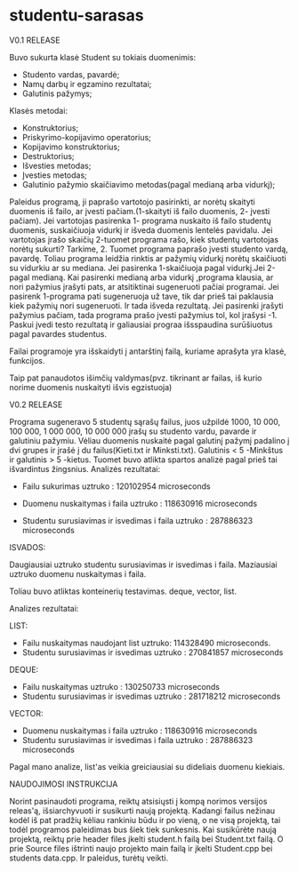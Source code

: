 # studentu-sarasas

V0.1 RELEASE

Buvo sukurta klasė Student su tokiais duomenimis:

* Studento vardas, pavardė;
* Namų darbų ir egzamino rezultatai;
* Galutinis pažymys;

Klasės metodai:

* Konstruktorius;
* Priskyrimo-kopijavimo operatorius;
* Kopijavimo konstruktorius;
* Destruktorius;
* Išvesties metodas;
* Įvesties metodas;
* Galutinio pažymio skaičiavimo metodas(pagal medianą arba vidurkį);

Paleidus programą, ji paprašo vartotojo pasirinkti, ar norėtų skaityti duomenis iš failo, ar įvesti pačiam.(1-skaityti iš failo duomenis, 2- įvesti pačiam). Jei vartotojas pasirenka 1- programa nuskaito iš failo studentų duomenis, suskaičiuoja vidurkį ir išveda duomenis lentelės pavidalu. Jei vartotojas įrašo skaičių 2-tuomet programa rašo, kiek studentų vartotojas norėtų sukurti? Tarkime, 2. Tuomet programa paprašo įvesti studento vardą, pavardę. Toliau programa leidžia rinktis ar pažymių vidurkį norėtų skaičiuoti su vidurkiu ar su mediana. Jei pasirenka 1-skaičiuoja pagal vidurkį.Jei 2-pagal medianą. Kai pasirenki medianą arba vidurkį ,programa klausia, ar nori pažymius įrašyti pats, ar atsitiktinai sugeneruoti pačiai programai. Jei pasirenk 1-programa pati sugeneruoja už tave, tik dar prieš tai paklausia kiek pažymių nori sugeneruoti. Ir tada išveda rezultatą. Jei pasirenki įrašyti pažymius pačiam, tada programa prašo įvesti pažymius tol, kol įrašysi -1. Paskui įvedi testo rezultatą ir galiausiai prograa išsspaudina surūšiuotus pagal pavardes studentus.

Failai programoje yra išskaidyti į antarštinį failą, kuriame aprašyta yra klasė, funkcijos.

Taip pat panaudotos išimčių valdymas(pvz. tikrinant ar failas, iš kurio norime duomenis nuskaityti išvis egzistuoja)

V0.2 RELEASE

Programa sugeneravo 5 studentų sąrašų failus, juos užpildė  1000, 10 000, 100 000, 1 000 000, 10 000 000 įrašų su studento vardu, pavarde ir galutiniu pažymiu. Vėliau duomenis nuskaitė pagal galutinį pažymį padalino į dvi grupes ir įrašė į du failus(Kieti.txt ir Minksti.txt). Galutinis < 5 -Minkštus ir galutinis > 5 -kietus.
Tuomet buvo atlikta spartos analizė pagal prieš tai išvardintus žingsnius.
Analizės rezultatai: 

* Failu sukurimas  uztruko : 120102954 microseconds

* Duomenu nuskaitymas i faila uztruko : 118630916 microseconds

* Studentu surusiavimas ir isvedimas i faila uztruko : 287886323 microseconds

ISVADOS: 

Daugiausiai uztruko studentu surusiavimas ir isvedimas i faila. Maziausiai uztruko duomenu nuskaitymas i faila.

Toliau buvo atliktas konteinerių testavimas. deque, vector, list.

Analizes rezultatai:

LIST:

* Failu nuskaitymas naudojant list uztruko: 114328490 microseconds.
* Studentu surusiavimas ir isvedimas uztruko : 270841857 microseconds

DEQUE:

* Failu nuskaitymas  uztruko : 130250733 microseconds
* Studentu surusiavimas ir isvedimas uztruko : 281718212 microseconds

VECTOR:

* Duomenu nuskaitymas i faila uztruko : 118630916 microseconds
* Studentu surusiavimas ir isvedimas i faila uztruko : 287886323 microseconds

Pagal mano analize, list'as veikia greiciausiai su dideliais duomenu kiekiais.

   
NAUDOJIMOSI INSTRUKCIJA

Norint pasinaudoti programa, reiktų atsisiųsti į kompą norimos versijos releas'ą, išsiarchyvuoti ir susikurti naują projektą. Kadangi failus nežinau kodėl iš pat pradžių kėliau rankiniu būdu ir po vieną, o ne visą projektą, tai todėl programos paleidimas bus šiek tiek sunkesnis. Kai susikūrėte naują projektą, reiktų prie header files įkelti student.h failą bei Student.txt failą. O prie Source files ištrinti naujo projekto main failą ir įkelti Student.cpp bei students data.cpp. Ir paleidus, turėtų veikti.
